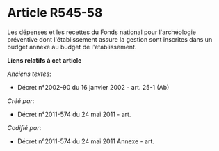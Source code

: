 # Article R545-58

Les dépenses et les recettes du Fonds national pour l'archéologie préventive dont l'établissement assure la gestion sont
inscrites dans un budget annexe au budget de l'établissement.

**Liens relatifs à cet article**

_Anciens textes_:

  - Décret n°2002-90 du 16 janvier 2002 - art. 25-1 (Ab)

_Créé par_:

  - Décret n°2011-574 du 24 mai 2011  - art.

_Codifié par_:

  - Décret n°2011-574 du 24 mai 2011 Annexe - art.
